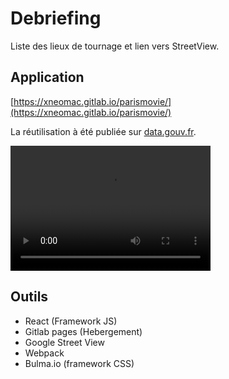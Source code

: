 # Debriefing

Liste des lieux de tournage et lien vers StreetView.

## Application

[https://xneomac.gitlab.io/parismovie/](https://xneomac.gitlab.io/parismovie/)

La réutilisation à été publiée sur [data.gouv.fr](https://www.data.gouv.fr/fr/reuses/paris-movie/).

<video src="demo.mp4" width="320" height="200" controls preload></video>

## Outils

- React (Framework JS)
- Gitlab pages (Hebergement)
- Google Street View
- Webpack
- Bulma.io (framework CSS)
